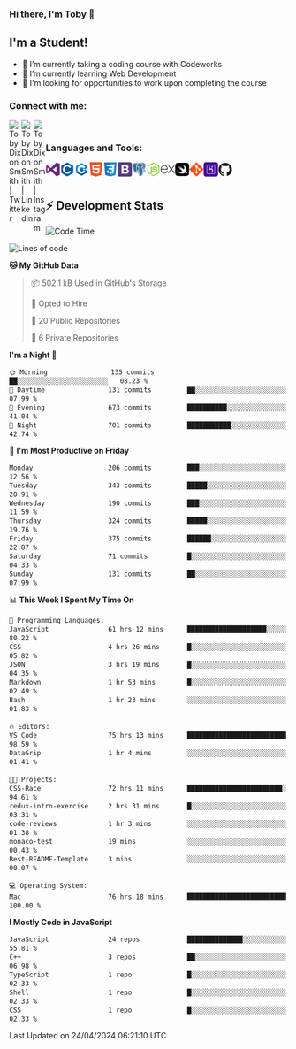 ### Hi there, I'm Toby 👋

## I'm a Student!
- 🔭 I’m currently taking a coding course with Codeworks
- 🌱 I’m currently learning Web Development
- 💬 I'm looking for opportunities to work upon completing the course

### Connect with me:

[<img align="left" alt="Toby Dixon Smith | Twitter" width="22px" src="https://cdn.jsdelivr.net/npm/simple-icons@v3/icons/twitter.svg" />][twitter]
[<img align="left" alt="Toby Dixon Smith | LinkedIn" width="22px" src="https://cdn.jsdelivr.net/npm/simple-icons@v3/icons/linkedin.svg" />][linkedin]
[<img align="left" alt="Toby Dixon Smith | Instagram" width="22px" src="https://cdn.jsdelivr.net/npm/simple-icons@v3/icons/instagram.svg" />][instagram]

[twitter]: https://twitter.com/TobyDixonSmith1
[instagram]: https://www.instagram.com/toby_ds1/
[linkedin]: https://www.linkedin.com/in/toby-dixon-smith-4734331a3/

<br />

### Languages and Tools:

<img align="left" alt="Visual Studio Code" title="Visual Studio Code" width="26px" src="logos/visualstudio.png" />
<img align="left" alt="C" title="C" width="26px" src="logos/c.png" />
<img align="left" alt="C++" title="C++" width="26px" src="logos/c-plus.png" />
<img align="left" alt="HTML5" title="HTML 5" width="26px" src="logos/html.png" />
<img align="left" alt="CSS3" title="CSS 3" width="26px" src="logos/css3.png" />
<img align="left" alt="BootStrap" title="BootStrap" width="26px" src="logos/bootstrap.png" />
<img align="left" alt="PostgresSQL" title="PostgresSPQ" width="26px" src="logos/postgresql.png" />
<img align="left" alt="Node JS" title="Node JS" width="26px" src="logos/node-js.png" />
<img align="left" alt="Express" title="Express" width="26px" src="logos/express.png" />
<img align="left" alt="Swift" title="Swift" width="26px" src="logos/swift.png" />
<img align="left" alt="Git" title="Git" width="26px" src="logos/git.png" />
<img align="left" alt="Heroku" title="Heroku" width="26px" src="logos/heroku.png" />
<img align="left" alt="GitHub" title="GitHub" width="26px" src="logos/github.png" />
<br />
<br />

## :zap: Development Stats

<!--START_SECTION:waka-->
![Code Time](http://img.shields.io/badge/Code%20Time-486%20hrs%2024%20mins-blue)

![Lines of code](https://img.shields.io/badge/From%20Hello%20World%20I%27ve%20Written-1.6%20million%20lines%20of%20code-blue)

**🐱 My GitHub Data** 

> 📦 502.1 kB Used in GitHub's Storage 
 > 
> 💼 Opted to Hire
 > 
> 📜 20 Public Repositories 
 > 
> 🔑 6 Private Repositories 
 > 
**I'm a Night 🦉** 

```text
🌞 Morning                135 commits         ██░░░░░░░░░░░░░░░░░░░░░░░   08.23 % 
🌆 Daytime                131 commits         ██░░░░░░░░░░░░░░░░░░░░░░░   07.99 % 
🌃 Evening                673 commits         ██████████░░░░░░░░░░░░░░░   41.04 % 
🌙 Night                  701 commits         ███████████░░░░░░░░░░░░░░   42.74 % 
```
📅 **I'm Most Productive on Friday** 

```text
Monday                   206 commits         ███░░░░░░░░░░░░░░░░░░░░░░   12.56 % 
Tuesday                  343 commits         █████░░░░░░░░░░░░░░░░░░░░   20.91 % 
Wednesday                190 commits         ███░░░░░░░░░░░░░░░░░░░░░░   11.59 % 
Thursday                 324 commits         █████░░░░░░░░░░░░░░░░░░░░   19.76 % 
Friday                   375 commits         ██████░░░░░░░░░░░░░░░░░░░   22.87 % 
Saturday                 71 commits          █░░░░░░░░░░░░░░░░░░░░░░░░   04.33 % 
Sunday                   131 commits         ██░░░░░░░░░░░░░░░░░░░░░░░   07.99 % 
```


📊 **This Week I Spent My Time On** 

```text
💬 Programming Languages: 
JavaScript               61 hrs 12 mins      ████████████████████░░░░░   80.22 % 
CSS                      4 hrs 26 mins       █░░░░░░░░░░░░░░░░░░░░░░░░   05.82 % 
JSON                     3 hrs 19 mins       █░░░░░░░░░░░░░░░░░░░░░░░░   04.35 % 
Markdown                 1 hr 53 mins        █░░░░░░░░░░░░░░░░░░░░░░░░   02.49 % 
Bash                     1 hr 23 mins        ░░░░░░░░░░░░░░░░░░░░░░░░░   01.83 % 

🔥 Editors: 
VS Code                  75 hrs 13 mins      █████████████████████████   98.59 % 
DataGrip                 1 hr 4 mins         ░░░░░░░░░░░░░░░░░░░░░░░░░   01.41 % 

🐱‍💻 Projects: 
CSS-Race                 72 hrs 11 mins      ████████████████████████░   94.61 % 
redux-intro-exercise     2 hrs 31 mins       █░░░░░░░░░░░░░░░░░░░░░░░░   03.31 % 
code-reviews             1 hr 3 mins         ░░░░░░░░░░░░░░░░░░░░░░░░░   01.38 % 
monaco-test              19 mins             ░░░░░░░░░░░░░░░░░░░░░░░░░   00.43 % 
Best-README-Template     3 mins              ░░░░░░░░░░░░░░░░░░░░░░░░░   00.07 % 

💻 Operating System: 
Mac                      76 hrs 18 mins      █████████████████████████   100.00 % 
```

**I Mostly Code in JavaScript** 

```text
JavaScript               24 repos            ██████████████░░░░░░░░░░░   55.81 % 
C++                      3 repos             ██░░░░░░░░░░░░░░░░░░░░░░░   06.98 % 
TypeScript               1 repo              █░░░░░░░░░░░░░░░░░░░░░░░░   02.33 % 
Shell                    1 repo              █░░░░░░░░░░░░░░░░░░░░░░░░   02.33 % 
CSS                      1 repo              █░░░░░░░░░░░░░░░░░░░░░░░░   02.33 % 
```




 Last Updated on 24/04/2024 06:21:10 UTC
<!--END_SECTION:waka-->
